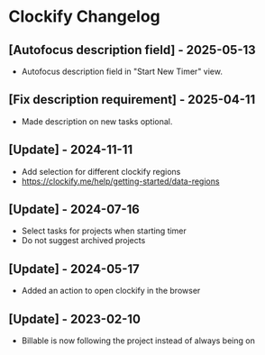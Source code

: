 # Clockify Changelog

## [Autofocus description field] - 2025-05-13

- Autofocus description field in "Start New Timer" view.

## [Fix description requirement] - 2025-04-11

- Made description on new tasks optional.

## [Update] - 2024-11-11

- Add selection for different clockify regions
- https://clockify.me/help/getting-started/data-regions

## [Update] - 2024-07-16

- Select tasks for projects when starting timer
- Do not suggest archived projects

## [Update] - 2024-05-17

- Added an action to open clockify in the browser

## [Update] - 2023-02-10

- Billable is now following the project instead of always being on
